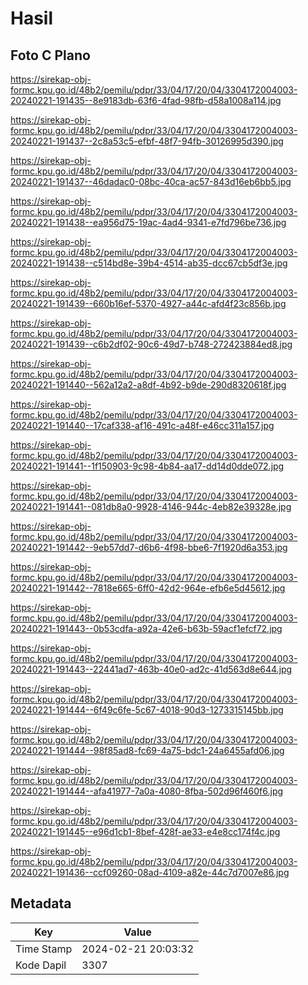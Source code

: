 # Hasil

## Foto C Plano

https://sirekap-obj-formc.kpu.go.id/48b2/pemilu/pdpr/33/04/17/20/04/3304172004003-20240221-191435--8e9183db-63f6-4fad-98fb-d58a1008a114.jpg

https://sirekap-obj-formc.kpu.go.id/48b2/pemilu/pdpr/33/04/17/20/04/3304172004003-20240221-191437--2c8a53c5-efbf-48f7-94fb-30126995d390.jpg

https://sirekap-obj-formc.kpu.go.id/48b2/pemilu/pdpr/33/04/17/20/04/3304172004003-20240221-191437--46dadac0-08bc-40ca-ac57-843d16eb6bb5.jpg

https://sirekap-obj-formc.kpu.go.id/48b2/pemilu/pdpr/33/04/17/20/04/3304172004003-20240221-191438--ea956d75-19ac-4ad4-9341-e7fd796be736.jpg

https://sirekap-obj-formc.kpu.go.id/48b2/pemilu/pdpr/33/04/17/20/04/3304172004003-20240221-191438--c514bd8e-39b4-4514-ab35-dcc67cb5df3e.jpg

https://sirekap-obj-formc.kpu.go.id/48b2/pemilu/pdpr/33/04/17/20/04/3304172004003-20240221-191439--660b16ef-5370-4927-a44c-afd4f23c856b.jpg

https://sirekap-obj-formc.kpu.go.id/48b2/pemilu/pdpr/33/04/17/20/04/3304172004003-20240221-191439--c6b2df02-90c6-49d7-b748-272423884ed8.jpg

https://sirekap-obj-formc.kpu.go.id/48b2/pemilu/pdpr/33/04/17/20/04/3304172004003-20240221-191440--562a12a2-a8df-4b92-b9de-290d8320618f.jpg

https://sirekap-obj-formc.kpu.go.id/48b2/pemilu/pdpr/33/04/17/20/04/3304172004003-20240221-191440--17caf338-af16-491c-a48f-e46cc311a157.jpg

https://sirekap-obj-formc.kpu.go.id/48b2/pemilu/pdpr/33/04/17/20/04/3304172004003-20240221-191441--1f150903-9c98-4b84-aa17-dd14d0dde072.jpg

https://sirekap-obj-formc.kpu.go.id/48b2/pemilu/pdpr/33/04/17/20/04/3304172004003-20240221-191441--081db8a0-9928-4146-944c-4eb82e39328e.jpg

https://sirekap-obj-formc.kpu.go.id/48b2/pemilu/pdpr/33/04/17/20/04/3304172004003-20240221-191442--9eb57dd7-d6b6-4f98-bbe6-7f1920d6a353.jpg

https://sirekap-obj-formc.kpu.go.id/48b2/pemilu/pdpr/33/04/17/20/04/3304172004003-20240221-191442--7818e665-6ff0-42d2-964e-efb6e5d45612.jpg

https://sirekap-obj-formc.kpu.go.id/48b2/pemilu/pdpr/33/04/17/20/04/3304172004003-20240221-191443--0b53cdfa-a92a-42e6-b63b-59acf1efcf72.jpg

https://sirekap-obj-formc.kpu.go.id/48b2/pemilu/pdpr/33/04/17/20/04/3304172004003-20240221-191443--22441ad7-463b-40e0-ad2c-41d563d8e644.jpg

https://sirekap-obj-formc.kpu.go.id/48b2/pemilu/pdpr/33/04/17/20/04/3304172004003-20240221-191444--6f49c6fe-5c67-4018-90d3-1273315145bb.jpg

https://sirekap-obj-formc.kpu.go.id/48b2/pemilu/pdpr/33/04/17/20/04/3304172004003-20240221-191444--98f85ad8-fc69-4a75-bdc1-24a6455afd06.jpg

https://sirekap-obj-formc.kpu.go.id/48b2/pemilu/pdpr/33/04/17/20/04/3304172004003-20240221-191444--afa41977-7a0a-4080-8fba-502d96f460f6.jpg

https://sirekap-obj-formc.kpu.go.id/48b2/pemilu/pdpr/33/04/17/20/04/3304172004003-20240221-191445--e96d1cb1-8bef-428f-ae33-e4e8cc174f4c.jpg

https://sirekap-obj-formc.kpu.go.id/48b2/pemilu/pdpr/33/04/17/20/04/3304172004003-20240221-191436--ccf09260-08ad-4109-a82e-44c7d7007e86.jpg


## Metadata

| Key        | Value               |
| ---------- | ------------------- |
| Time Stamp | 2024-02-21 20:03:32 |
| Kode Dapil | 3307                |



